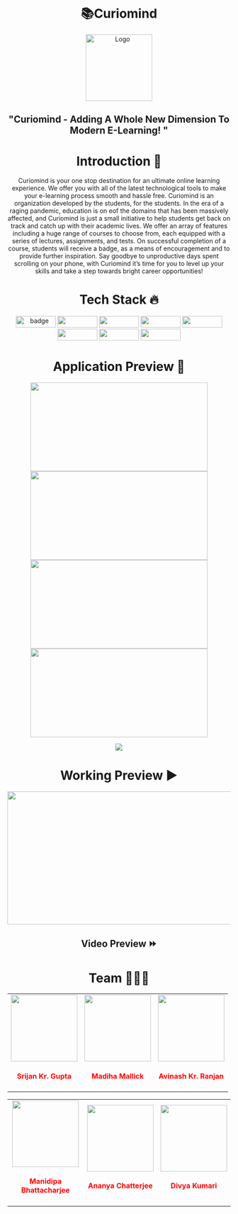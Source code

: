 <h1 align=center>📚Curiomind </h1>

<p align="center">
  <a href="https://github.com/curiomind-e-learning">
    <img src="https://user-images.githubusercontent.com/66238394/150757460-8ae92cc8-114f-4209-9a64-de32df3dbda0.svg" alt="Logo" height="150px" width="150px">
  </a>

<h2 align=center> "Curiomind - Adding A Whole New Dimension To Modern E-Learning!  "  
<h1 align=center> Introduction 🚩 </h1>

  <p align="center">
   Curiomind is your one stop destination for an ultimate online learning experience. We offer you with all of the latest technological tools to make your e-learning process smooth and hassle free. Curiomind is an organization developed by the students, for the students. In the era of a raging pandemic, education is on eof the domains that has been massively affected, and Curiomind is just a small initiative to help students get back on track and catch up with their academic lives. We offer an array of features including a huge range of courses to choose from, each equipped with a series of lectures, assignments, and tests. On successful completion of a course, students will receive a badge, as a means of encouragement and to provide further inspiration. Say goodbye to unproductive days spent scrolling on your phone, with Curiomind it’s time for you to level up your skills and take a step towards bright career opportunities!

<h1 align=center> Tech Stack 🔥 </h1>  
  <p align="center">
  <img src="https://badges.aleen42.com/src/react.svg" alt="badge" height="26px" width="90px"/>  <img src="https://badges.aleen42.com/src/node.svg" height="26px" width="90px" /> <img src="https://badges.aleen42.com/src/tailwindcss.svg" height="26px" width="90px"/> <img src="https://img.shields.io/badge/Figma-F24E1E?style=for-the-badge&logo=figma&logoColor=white" height="26px" width="90px" /> <img src="https://img.shields.io/badge/MongoDB-4EA94B?style=for-the-badge&logo=mongodb&logoColor=white" height="26px" width="90px"/> <img src="https://img.shields.io/badge/Express.js-000000?style=for-the-badge&logo=express&logoColor=white" height="26px" width="90px"/> <img src="https://img.shields.io/badge/firebase-ffca28?style=for-the-badge&logo=firebase&logoColor=black" height="26px" width="90px"/>   <img src="https://badges.aleen42.com/src/github.svg" height="26px" width="90px"/>
    
<h1 align=center> Application Preview 👀 </h1> 
  <p align="center">
    <img src="https://user-images.githubusercontent.com/70858557/150777300-2f78830a-5976-4d46-8c3c-dea1fbbdfe0a.PNG" height="200px" width="400px" > <img src="https://user-images.githubusercontent.com/70858557/150777322-9a944e77-60cc-4a1b-996a-7ce1cd13990f.PNG" height="200px" width="400px" >  <img src="https://user-images.githubusercontent.com/70858557/150777343-6d506126-897d-4c22-bf9a-6da2404ddfa2.PNG" height="200px" width="400px" >  <img src="https://user-images.githubusercontent.com/70858557/150777375-2303aea7-de8d-494d-8d7b-ab5c343f5973.PNG" height="200px" width="400px" >
  
  <p align="center">
  <a href="https://curiomind.netlify.app/">
    <img src="https://forthebadge.com/images/badges/check-it-out.svg">
  </a>
    
<h1 align=center> Working Preview ▶ </h1>
  <p align="center">
    <img src="https://user-images.githubusercontent.com/70858557/150796926-14e08b9b-1be7-41a4-83ba-81847885f18c.gif" height="300px" width="600px">
  
   <h2 align="center"> Video Preview ⏩ 
  
</br>


<h1 align=center> Team 👨🏻‍💻 </h1>
<table>
<tr>	
<td align="center"><a href="https://github.com/geekymeeky"><img src="https://avatars.githubusercontent.com/u/66238394?v=4" width=150px height=150px /></a></br> <h4 style="color:red;">Srijan Kr. Gupta</h4></td>

<td align="center" ><a href="https://github.com/madihamallick"><img src="https://avatars.githubusercontent.com/u/70858557?v=4" width=150px height=150px /></a></br> <h4 style="color:red;">Madiha Mallick</h4>
</td>

<td align="center"><a href="https://github.com/avinashkranjan"><img src="https://avatars.githubusercontent.com/u/55796944?v=4" width=150px height=150px /></a></br> <h4 style="color:red;">Avinash Kr. Ranjan</h4>
</td>
</tr>
</table>

<table>
<tr>
<td align="center"><a href="https://github.com/Manidipaaa"><img src="https://avatars.githubusercontent.com/u/70858710?s=200&v=4" width=150px height=150px /></a></br> <h4 style="color:red;">Manidipa Bhattacharjee</h4>   
</td>

<td align="center"><a href="https://github.com/Ananya-012"><img src="https://avatars.githubusercontent.com/u/69920299?v=4" width=150px height=150px /></a></br> <h4 style="color:red;">Ananya Chatterjee</h4>   
</td>

<td align="center"><a href="https://github.com/DIVYA-KUMARI12"><img src="https://avatars.githubusercontent.com/u/70780478?v=4" width=150px height=150px /></a></br> <h4 style="color:red;">Divya Kumari</h4>   
</td>
</tr>
</table>
